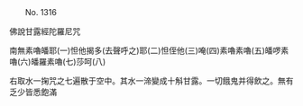 ﻿　　No. 1316

佛說甘露經陀羅尼咒

南無素嚕皤耶(一)怛他揭多(去聲呼之)耶(二)怛侄他(三)唵(四)素嚕素嚕(五)皤啰素嚕(六)皤羅素嚕(七)莎呵(八)

右取水一掬咒之七遍散于空中。其水一渧變成十斛甘露。一切餓鬼并得飲之。無有乏少皆悉飽滿
